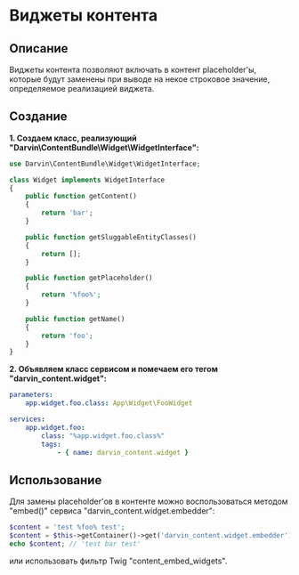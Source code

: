 Виджеты контента
================

## Описание

Виджеты контента позволяют включать в контент placeholder'ы, которые будут заменены при выводе на некое строковое значение,
 определяемое реализацией виджета.

## Создание

**1. Создаем класс, реализующий "Darvin\ContentBundle\Widget\WidgetInterface":**

```php
use Darvin\ContentBundle\Widget\WidgetInterface;

class Widget implements WidgetInterface
{
    public function getContent()
    {
        return 'bar';
    }

    public function getSluggableEntityClasses()
    {
        return [];
    }

    public function getPlaceholder()
    {
        return '%foo%';
    }

    public function getName()
    {
        return 'foo';
    }
}
```

**2. Объявляем класс сервисом и помечаем его тегом "darvin_content.widget":**

```yaml
parameters:
    app.widget.foo.class: App\Widget\FooWidget

services:
    app.widget.foo:
        class: "%app.widget.foo.class%"
        tags:
            - { name: darvin_content.widget }
```

## Использование

Для замены placeholder'ов в контенте можно воспользоваться методом "embed()" сервиса "darvin_content.widget.embedder":

```php
$content = 'test %foo% test';
$content = $this->getContainer()->get('darvin_content.widget.embedder')->embed($content);
echo $content; // 'test bar test'
```

или использовать фильтр Twig "content_embed_widgets".
